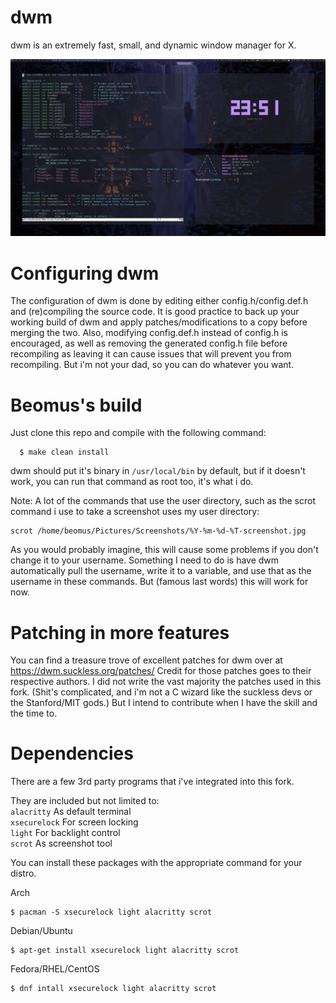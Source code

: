 # dwm

dwm is an extremely fast, small, and dynamic window manager for X. 

![example_screenshot](example-desktop.jpg)

# Configuring dwm

The configuration of dwm is done by editing either config.h/config.def.h
and (re)compiling the source code. It is good practice to back up your working build of dwm and apply patches/modifications to a copy before merging the two.
Also, modifying config.def.h instead of config.h is encouraged, as well as removing the generated config.h file before recompiling as leaving it can cause issues that will prevent you from recompiling. But i'm not your dad, so you can do whatever you want.

# Beomus's build

Just clone this repo and compile with the following command:
```
  $ make clean install
 ```
dwm should put it's binary in ```/usr/local/bin``` by default, but if it doesn't work, you can run that command as root too, it's what i do.

Note: A lot of the commands that use the user directory, such as the scrot command i use to take a screenshot uses my user directory:
```
scrot /home/beomus/Pictures/Screenshots/%Y-%m-%d-%T-screenshot.jpg
```
As you would probably imagine, this will cause some problems if you don't change it to your username. Something I need to do is have dwm automatically pull the username, write it to a variable, and use that as the username in these commands. But (famous last words) this will work for now.


# Patching in more features 

You can find a treasure trove of excellent patches for dwm over at https://dwm.suckless.org/patches/
Credit for those patches goes to their respective authors.
I did not write the vast majority the patches used in this fork. (Shit's complicated, and i'm not a C wizard like the suckless devs or the Stanford/MIT gods.) But I intend to contribute when I have the skill and the time to.

# Dependencies

There are a few 3rd party programs that i've integrated into this fork.

They are included but not limited to: \
```alacritty``` As default terminal \
```xsecurelock``` For screen locking \
```light``` For backlight control \
```scrot``` As screenshot tool

You can install these packages with the appropriate command for your distro.

Arch
```
$ pacman -S xsecurelock light alacritty scrot
```

Debian/Ubuntu
```
$ apt-get install xsecurelock light alacritty scrot
```

Fedora/RHEL/CentOS
```
$ dnf intall xsecurelock light alacritty scrot
```
